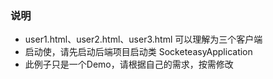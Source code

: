### 说明

- user1.html、user2.html、user3.html 可以理解为三个客户端
- 启动使，请先启动后端项目启动类 SocketeasyApplication 
- 此例子只是一个Demo，请根据自己的需求，按需修改